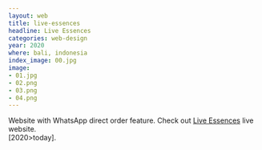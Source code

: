 ```yaml
---
layout: web
title: live-essences
headline: Live Essences
categories: web-design
year: 2020
where: bali, indonesia
index_image: 00.jpg
image:
- 01.jpg
- 02.png
- 03.png
- 04.png
---
```

Website with WhatsApp direct order feature.
Check out [Live Essences](https://live-essences.com) live website.  
[2020>today].
